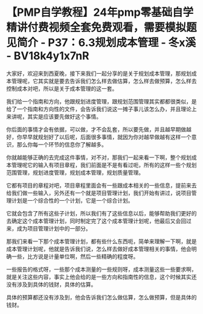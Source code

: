 # 【PMP自学教程】24年pmp零基础自学精讲付费视频全套免费观看，需要模拟题见简介 - P37：6.3规划成本管理 - 冬x溪 - BV18k4y1x7nR

大家好，欢迎来到西夏晚，接下来我们一起分享的是关于规划成本管理，那规划成本管理呢，它其实就是要去告诉我们怎么样去做估算，怎么样去做预算，怎么样去控制成本对吧，所以是关于成本管理的这一套。

我们给一个指南和方向，他跟规划进度管理，跟规划范围管理其实都都很类似，是给了一个指南和方向性的文件，会告诉我们说这一摊子事儿该怎么办，并且理论上来讲呢，其实是应该要先做好这个事情。

你后面的事情才会有依据，可以做，才不会乱套，所以要先做，并且越早期做越好，你早早就规划好了以后呢，后面很多事情，就因为你对越早做越有这样一个意识，那么你每一个环节的信息你了解越多。

你就越能够正确的去完成这件事情，对不对，那我们一起来看一下啊，整个规划成本管理呢它的输入有项目章程，我们前面是不是有看过呃，所有的这样一些个规划范围管理，规划进度管理，规划成本管理，规划质量管理。

它都有项目的章程对吧，项目章程里面会有一些跟成本相关的一些信息，提前来去给我们做一些输入，另外还有一个就是项目管理计划，我们开始有讲过，说项目管理计划是一个综合性的一个计划，它是一个综合计划。

它就会包含了所有这些子计划，所以我们有了这些信息以后，能够帮助我们更好的去确定这个成本管理计划，同时制定完了这个成本管理计划呢，他最后又会回过来，成为项目管理计划中的一部分。

那我们来看一下那个成本管理计划，都有些什么东西呃，简单来理解一下啊，就是成本管理计划呢，他就是告诉我们说，怎么样去做好成本管理相关的事情，他会明确一些，比方说是计量单位啊，然后一些精确的程度呀。

一些报告的格式呀，一些那个成本测量的一些规则呀，成本测量这些一些要求啊，就是关注这些内容，事实上他会给的是一些方向和指南性的信息，这个时候其实还没有涉及到具体的钱财，具体的估算。

具体的预算都还没有涉及到，他会告诉我们怎么做估算，怎么做预算，但是具体的钱财。